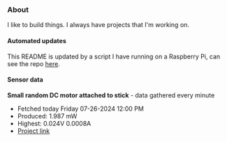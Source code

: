 ### About
I like to build things. I always have projects that I'm working on.

#### Automated updates
This README is updated by a script I have running on a Raspberry Pi, can see the repo [here](https://github.com/jdc-cunningham/raspi-git-repo-updater).

#### Sensor data


**Small random DC motor attached to stick** - data gathered every minute
- Fetched today Friday 07-26-2024 12:00 PM
- Produced: 1.987 mW
- Highest: 0.024V 0.0008A
- [Project link](https://github.com/jdc-cunningham/turbine-raspi)